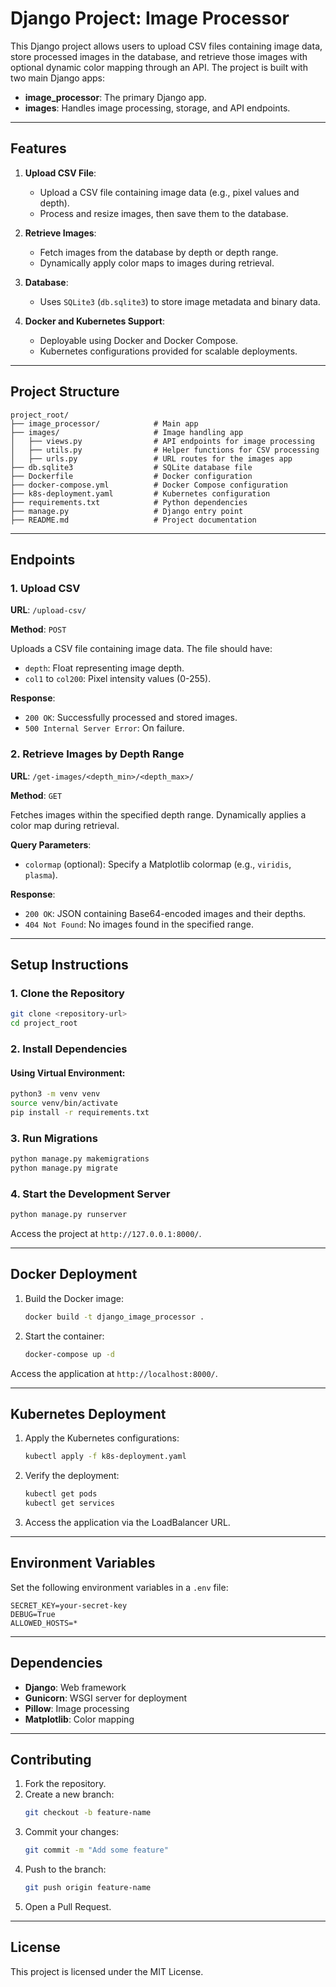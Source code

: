 
# Django Project: Image Processor

This Django project allows users to upload CSV files containing image data, store processed images in the database, and retrieve those images with optional dynamic color mapping through an API. The project is built with two main Django apps:

- **image_processor**: The primary Django app.
- **images**: Handles image processing, storage, and API endpoints.

---

## Features

1. **Upload CSV File**:
   - Upload a CSV file containing image data (e.g., pixel values and depth).
   - Process and resize images, then save them to the database.

2. **Retrieve Images**:
   - Fetch images from the database by depth or depth range.
   - Dynamically apply color maps to images during retrieval.

3. **Database**:
   - Uses `SQLite3` (`db.sqlite3`) to store image metadata and binary data.

4. **Docker and Kubernetes Support**:
   - Deployable using Docker and Docker Compose.
   - Kubernetes configurations provided for scalable deployments.

---

## Project Structure

```
project_root/
├── image_processor/            # Main app
├── images/                     # Image handling app
│   ├── views.py                # API endpoints for image processing
│   ├── utils.py                # Helper functions for CSV processing
│   ├── urls.py                 # URL routes for the images app
├── db.sqlite3                  # SQLite database file
├── Dockerfile                  # Docker configuration
├── docker-compose.yml          # Docker Compose configuration
├── k8s-deployment.yaml         # Kubernetes configuration
├── requirements.txt            # Python dependencies
├── manage.py                   # Django entry point
├── README.md                   # Project documentation
```

---

## Endpoints

### **1. Upload CSV**
**URL**: `/upload-csv/`

**Method**: `POST`

Uploads a CSV file containing image data. The file should have:
- `depth`: Float representing image depth.
- `col1` to `col200`: Pixel intensity values (0-255).

**Response**:
- `200 OK`: Successfully processed and stored images.
- `500 Internal Server Error`: On failure.

### **2. Retrieve Images by Depth Range**
**URL**: `/get-images/<depth_min>/<depth_max>/`

**Method**: `GET`

Fetches images within the specified depth range. Dynamically applies a color map during retrieval.

**Query Parameters**:
- `colormap` (optional): Specify a Matplotlib colormap (e.g., `viridis`, `plasma`).

**Response**:
- `200 OK`: JSON containing Base64-encoded images and their depths.
- `404 Not Found`: No images found in the specified range.

---

## Setup Instructions

### **1. Clone the Repository**
```bash
git clone <repository-url>
cd project_root
```

### **2. Install Dependencies**
#### Using Virtual Environment:
```bash
python3 -m venv venv
source venv/bin/activate
pip install -r requirements.txt
```

### **3. Run Migrations**
```bash
python manage.py makemigrations
python manage.py migrate
```

### **4. Start the Development Server**
```bash
python manage.py runserver
```

Access the project at `http://127.0.0.1:8000/`.

---

## Docker Deployment

1. Build the Docker image:
   ```bash
   docker build -t django_image_processor .
   ```

2. Start the container:
   ```bash
   docker-compose up -d
   ```

Access the application at `http://localhost:8000/`.

---

## Kubernetes Deployment

1. Apply the Kubernetes configurations:
   ```bash
   kubectl apply -f k8s-deployment.yaml
   ```

2. Verify the deployment:
   ```bash
   kubectl get pods
   kubectl get services
   ```

3. Access the application via the LoadBalancer URL.

---

## Environment Variables

Set the following environment variables in a `.env` file:
```env
SECRET_KEY=your-secret-key
DEBUG=True
ALLOWED_HOSTS=*
```

---

## Dependencies

- **Django**: Web framework
- **Gunicorn**: WSGI server for deployment
- **Pillow**: Image processing
- **Matplotlib**: Color mapping

---

## Contributing

1. Fork the repository.
2. Create a new branch:
   ```bash
   git checkout -b feature-name
   ```
3. Commit your changes:
   ```bash
   git commit -m "Add some feature"
   ```
4. Push to the branch:
   ```bash
   git push origin feature-name
   ```
5. Open a Pull Request.

---

## License

This project is licensed under the MIT License.
